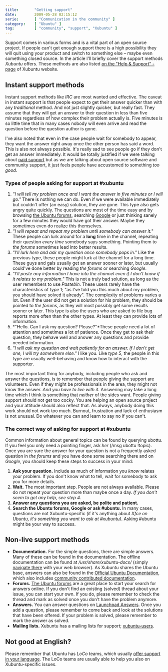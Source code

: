 ```yaml
---
title:       "Getting support"
date:        2009-05-28 02:15:12
serie:       [ "Communication in the community" ]
category:    [ "Ubuntu" ]
tag:         [ "community", "support", "Xubuntu" ]
---
```


Support comes in various forms and is a vital part of an open source project. If people can't get enough support there is a high possibility they will quit using your product and switch to something else – maybe even something closed source. In the article I'll briefly cover the support methods *Xubuntu* offers. These methods are also listed [on the "Help &amp; Support" -page](http://xubuntu.org/help) of Xubuntu website.

Instant support methods
-----------------------

Instant support methods like *IRC* are most wanted and effective. The caveat in instant support is that people expect to get their answer quicker than with any *traditional* method. And not just slightly quicker, but really fast. They assume that they will get an answer to their question in less than five minutes regardless of how complex their problem actually is. Five minutes is so little time that in many cases nobody will even arrive and read the question before the question author is gone.

I've also noted that even in the case people wait for somebody to appear, they want the answer right away once the other person has said a word. This is also not always possible. It's really sad to see people go if they don't get an answer immediately. It would be totally justified if we were talking about [paid support](http://www.ubuntu.com/support/paid) but as we are talking about open source software and community support, it just feels people have accustomed to something *too good*.

### Types of people asking for support at #xubuntu

1. *"I will tell my problem once and I want the answer in five minutes or I will go."* There is nothing we can do. Even if we were available immediately but couldn't offer (an easy) solution, they are gone. This type also gets angry quite quickly. The questions are most of the time easy and by browsing [the Ubuntu forums](http://ubuntuforums.org/), searching [Google](http://google.com/) or just thinking sanely for a few minutes they would have got their answer. Maybe they sometimes even do realize this themselves.
2. *"I will repeat and repeat my problem until somebody can answer it.*" These people can lurk around for a **long** time in the channel, repeating their question *every time* somebody says something. Pointing them to *the forums* sometimes lead into better results.
3. *"I'll lurk here and ask my question once somebody pops in."* Like the previous type, these people might lurk at the channel for a long time. These guys and gals usually get an answer sooner or later, but usually could've done better by reading *the forums* or searching *Google*.
4. *"I'll paste any information I have into the channel even if I don't know if it relates to my problem."* This is not a truly bad solution, as long as the user remembers to use *Pastebin*. These users rarely have the characteristics of *type 1*; "as I've told you this much about my problem, you should have solved it already". The complexity of problems varies a lot. Even if the user did not get a solution for his problem, they should be pointed to *the forums,* as they will most possibly get some results sooner or later. This type is also the users who are asked to file bug reports more often than the other types. At least they can provide lots of information.
5. *"Hello. Can I ask my question? Please?"*These people need a lot of attention and sometimes a lot of patience. Once they get to ask their question, they behave well and answer any questions and provide needed information.
6. *"I will ask my question and wait patiently for an answer. If I don't get one, I will try somewhere else."* I like you. Like *type 5*, the people in this type are usually well-behaving and know how to interact with the supporter.

The most important thing for anybody, including people who ask and answer the questions, is to remember that people giving the support are volunteers. Even if they might be professionals in the area, they might not know the answer. *And you have to live with it.* Answering may take a long time which I think is something that *neither* of the sides want. People giving support should not get too cocky. You are helping an open source project and your attitude should also reflect that. As always, anybody doing this work should not work too much. Burnout, frustration and lack of enthusiasm is not unusual. Do whatever you can and learn to say no if you can't.

### The correct way of asking for support at #xubuntu

Common information about general topics can be found by querying ubottu. If you feel you only need a pointing finger, ask *her* (/msg ubottu !topic). Once you are sure the answer for your question is not a frequently asked question in *the forums* and you have done some searching there and on *Google,* you should keep these steps to success in your mind:

1. **Ask your question.** Include as much of information you *know* relates your problem. If you don't know what to tell, wait for somebody to ask you for more details.
2. **Wait.** The most important step. People are not always available. Please do not repeat your question more than maybe once a day. *If you don't seem to get any help, see step 4.*
3. **Answer any questions you are asked, be polite and patient.**
4. **Search the Ubuntu forums, Google or ask #ubuntu.** In many cases, questions are not Xubuntu-specific (if it's anything about *Xfce on Ubuntu, it's something you want to ask at #xubuntu)*. Asking #ubuntu might be your way to success.

Non-live support methods
------------------------

- **Documentation.** For the simple questions, there are simple answers. Many of these can be found in the documentation. The offline documentation can be found at */usr/share/xubuntu-docs/* (simply [navigate there](///usr/share/xubuntu-docs/index.html) with your web browser). As Xubuntu shares the Ubuntu base, answers can also be found in the [Official Ubuntu Documentation](https://help.ubuntu.com/), which also includes [community contributed documentation](https://help.ubuntu.com/community).
- **Forums.** [The Ubuntu forums](http://ubuntuforums.org/) are a great place to start your search for answers online. If you don't find an existing (solved) thread about your issue, you can start your own. If you do, please remember to check the thread and mark as solved once you don't have the problem anymore.
- **Answers.** You can answer questions on [Launchpad Answers](https://answers.launchpad.net/ubuntu/+addquestion). Once you add a question, please remember to come back and look at the solutions that have been offered. If your problem is solved, please remember to mark the answer as solved.
- **Mailing lists.** Xubuntu has a mailing lists for support; [xubuntu-users](https://lists.ubuntu.com/mailman/listinfo/xubuntu-users).

Not good at English?
--------------------

Please remember that Ubuntu has *LoCo* teams, which usually [offer support in your language](http://www.ubuntu.com/support/community/locallanguage). The LoCo teams are usually able to help you also on Xubuntu-specific issues.

